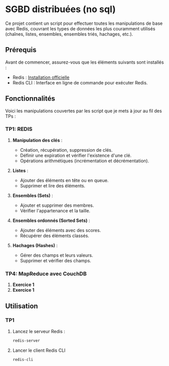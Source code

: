 # SGBD distribuées (no sql)

Ce projet contient un script pour effectuer toutes les manipulations de base avec Redis, couvrant les types de données les plus couramment utilisés (chaînes, listes, ensembles, ensembles triés, hachages, etc.).

## Prérequis

Avant de commencer, assurez-vous que les éléments suivants sont installés :

- Redis : [Installation officielle](https://redis.io/docs/getting-started/)
- Redis CLI : Interface en ligne de commande pour exécuter Redis.

## Fonctionnalités

Voici les manipulations couvertes par les script que je mets à jour au fil des TPs :

### TP1: REDIS

1. **Manipulation des clés** :
   - Création, récupération, suppression de clés.
   - Définir une expiration et vérifier l'existence d'une clé.
   - Opérations arithmétiques (incrémentation et décrémentation).

2. **Listes** :
   - Ajouter des éléments en tête ou en queue.
   - Supprimer et lire des éléments.

3. **Ensembles (Sets)** :
   - Ajouter et supprimer des membres.
   - Vérifier l'appartenance et la taille.

5. **Ensembles ordonnés (Sorted Sets)** :
   - Ajouter des éléments avec des scores.
   - Récupérer des éléments classés.

6. **Hachages (Hashes)** :
   - Gérer des champs et leurs valeurs.
   - Supprimer et vérifier des champs.

### TP4: MapReduce avec CouchDB

1. **Exercice 1** 
2. **Exercice 1** 

## Utilisation

### TP1
1. Lancez le serveur Redis :
   ```bash
   redis-server
2. Lancer le client Redis CLI
   ```bash
   redis-cli
